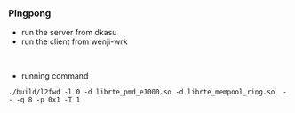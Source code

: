 ### Pingpong

- run the server from dkasu
- run the client from wenji-wrk

<br>

- running command
```
./build/l2fwd -l 0 -d librte_pmd_e1000.so -d librte_mempool_ring.so  -- -q 8 -p 0x1 -T 1
```
